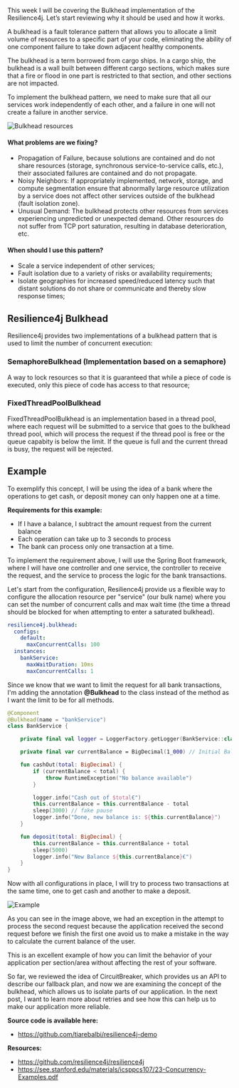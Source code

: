 This week I will be covering the Bulkhead implementation of the Resilience4j. Let’s start reviewing why it should be used and how it works.

A bulkhead is a fault tolerance pattern that allows you to allocate a limit volume of resources to a specific part of your code, eliminating the ability of one component failure to take down adjacent healthy components.

The bulkhead is a term borrowed from cargo ships. In a cargo ship, the bulkhead is a wall built between different cargo sections, which makes sure that a fire or flood in one part is restricted to that section, and other sections are not impacted.

To implement the bulkhead pattern, we need to make sure that all our services work independently of each other, and a failure in one will not create a failure in another service.

![Bulkhead resources](/images/d/878761a7d761a94888d4ff5810d491a5)

#### What problems are we fixing?

- Propagation of Failure, because solutions are contained and do not share resources (storage, synchronous service-to-service calls, etc.), their associated failures are contained and do not propagate.
- Noisy Neighbors: If appropriately implemented, network, storage, and compute segmentation ensure that abnormally large resource utilization by a service does not affect other services outside of the bulkhead (fault isolation zone).
- Unusual Demand: The bulkhead protects other resources from services experiencing unpredicted or unexpected demand. Other resources do not suffer from TCP port saturation, resulting in database deterioration, etc.

#### When should I use this pattern?

- Scale a service independent of other services;
- Fault isolation due to a variety of risks or availability requirements;
- Isolate geographies for increased speed/reduced latency such that distant solutions do not share or communicate and thereby slow response times;

## Resilience4j Bulkhead

Resilience4j provides two implementations of a bulkhead pattern that is used to limit the number of concurrent execution:

### SemaphoreBulkhead (Implementation based on a semaphore)

A way to lock resources so that it is guaranteed that while a piece of code is executed, only this piece of code has access to that resource;

### FixedThreadPoolBulkhead

FixedThreadPoolBulkhead is an implementation based in a thread pool, where each request will be submitted to a service that goes to the bulkhead thread pool, which will process the request if the thread pool is free or the queue capabity is below the limit. If the queue is full and the current thread is busy, the request will be rejected.

## Example

To exemplify this concept, I will be using the idea of a bank where the operations to get cash, or deposit money can only happen one at a time.

**Requirements for this example:**

- If I have a balance, I subtract the amount request from the current balance
- Each operation can take up to 3 seconds to process
- The bank can process only one transaction at a time.

To implement the requirement above, I will use the Spring Boot framework, where I will have one controller and one service, the controller to receive the request, and the service to process the logic for the bank transactions.

Let's start from the configuration, Resilience4j provide us a flexible way to configure the allocation resource per "service" (our bulk name) where you can set the number of concurrent calls and max wait time (the time a thread should be blocked for when attempting to enter a saturated bulkhead).

```yaml
resilience4j.bulkhead:
  configs:
    default:
      maxConcurrentCalls: 100
  instances:
    bankService:
      maxWaitDuration: 10ms
      maxConcurrentCalls: 1
```

Since we know that we want to limit the request for all bank transactions, I'm adding the annotation **@Bulkhead** to the class instead of the method as I want the limit to be for all methods.

```kotlin
@Component
@Bulkhead(name = "bankService")
class BankService {

    private final val logger = LoggerFactory.getLogger(BankService::class.java)

    private final var currentBalance = BigDecimal(1_000) // Initial Balance

    fun cashOut(total: BigDecimal) {
        if (currentBalance < total) {
            throw RuntimeException("No balance available")
        }

        logger.info("Cash out of $total€")
        this.currentBalance = this.currentBalance - total
        sleep(3000) // fake pause
        logger.info("Done, new balance is: ${this.currentBalance}")
    }

    fun deposit(total: BigDecimal) {
        this.currentBalance = this.currentBalance + total
        sleep(5000)
        logger.info("New Balance ${this.currentBalance}€")
    }
}
```

Now with all configurations in place, I will try to process two transactions at the same time, one to get cash and another to make a deposit.

![Example](/images/d/567b765e85ab1124e650f8f42ad7bcef.gif)

As you can see in the image above, we had an exception in the attempt to process the second request because the application received the second request before we finish the first one avoid us to make a mistake in the way to calculate the current balance of the user.

This is an excellent example of how you can limit the behavior of your application per section/area without affecting the rest of your software.

So far, we reviewed the idea of CircuitBreaker, which provides us an API to describe our fallback plan, and now we are examining the concept of the bulkhead, which allows us to isolate parts of our application. In the next post, I want to learn more about retries and see how this can help us to make our application more reliable.

**Source code is available here:**

- https://github.com/tiarebalbi/resilience4j-demo

**Resources:**

- https://github.com/resilience4j/resilience4j
- https://see.stanford.edu/materials/icsppcs107/23-Concurrency-Examples.pdf
